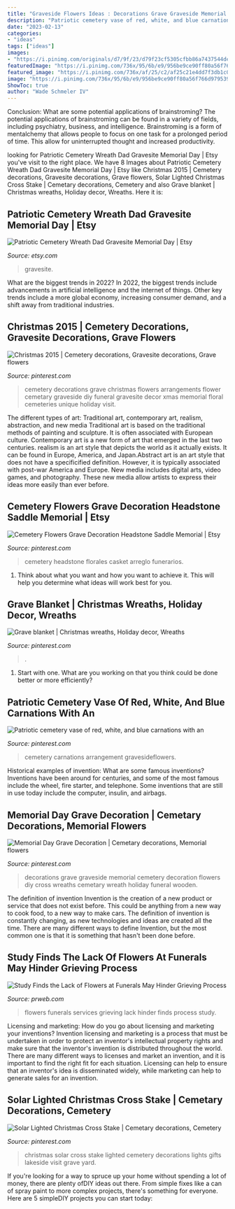 ```yaml
---
title: "Graveside Flowers Ideas : Decorations Grave Graveside Memorial Cemetery Decoration Flowers Diy Cross Wreaths Cemetary Wreath Holiday Funeral Wooden"
description: "Patriotic cemetery vase of red, white, and blue carnations with an"
date: "2023-02-13"
categories:
- "ideas"
tags: ["ideas"]
images:
- "https://i.pinimg.com/originals/d7/9f/23/d79f23cf5305cfbb86a7437544dedad8.jpg"
featuredImage: "https://i.pinimg.com/736x/95/6b/e9/956be9ce90ff80a56f766d9795392efe.jpg"
featured_image: "https://i.pinimg.com/736x/af/25/c2/af25c21e4dd7f3db1c01df95a451dff4--grave-blankets.jpg"
image: "https://i.pinimg.com/736x/95/6b/e9/956be9ce90ff80a56f766d9795392efe.jpg"
ShowToc: true
author: "Wade Schmeler IV"
---
```



Conclusion: What are some potential applications of brainstroming?
The potential applications of brainstroming can be found in a variety of fields, including psychiatry, business, and intelligence. Brainstroming is a form of mentalchemy that allows people to focus on one task for a prolonged period of time. This allow for uninterrupted thought and increased productivity.

	

		
looking for Patriotic Cemetery Wreath Dad Gravesite Memorial Day | Etsy you've visit to the right place. We have 8 Images about Patriotic Cemetery Wreath Dad Gravesite Memorial Day | Etsy like Christmas 2015 | Cemetery decorations, Gravesite decorations, Grave flowers, Solar Lighted Christmas Cross Stake | Cemetary decorations, Cemetery and also Grave blanket | Christmas wreaths, Holiday decor, Wreaths. Here it is:
		
    
## Patriotic Cemetery Wreath Dad Gravesite Memorial Day | Etsy

<img loading=lazy src="https://i.etsystatic.com/14762215/r/il/18c880/1551427061/il_794xN.1551427061_iznp.jpg" onerror="this.onerror=null;this.src='https://tse4.mm.bing.net/th?id=OIP.7cra3rufnZovVAEfxY_0UwHaNJ&amp;pid=15.1';" alt="Patriotic Cemetery Wreath Dad Gravesite Memorial Day | Etsy">

_Source: etsy.com_

>gravesite. 

	

What are the biggest trends in 2022?
In 2022, the biggest trends include advancements in artificial intelligence and the internet of things. Other key trends include a more global economy, increasing consumer demand, and a shift away from traditional industries.

    
## Christmas 2015 | Cemetery Decorations, Gravesite Decorations, Grave Flowers

<img loading=lazy src="https://i.pinimg.com/originals/d7/9f/23/d79f23cf5305cfbb86a7437544dedad8.jpg" onerror="this.onerror=null;this.src='https://tse2.mm.bing.net/th?id=OIP.xq9kbb7uuZYtiFnigC5yrwHaJ4&amp;pid=15.1';" alt="Christmas 2015 | Cemetery decorations, Gravesite decorations, Grave flowers">

_Source: pinterest.com_

>cemetery decorations grave christmas flowers arrangements flower cemetary graveside diy funeral gravesite decor xmas memorial floral cemeteries unique holiday visit. 

	

The different types of art: Traditional art, contemporary art, realism, abstraction, and new media
Traditional art is based on the traditional methods of painting and sculpture. It is often associated with European culture. Contemporary art is a new form of art that emerged in the last two centuries. realism is an art style that depicts the world as it actually exists. It can be found in Europe, America, and Japan.Abstract art is an art style that does not have a specificified definition. However, it is typically associated with post-war America and Europe. New media includes digital arts, video games, and photography. These new media allow artists to express their ideas more easily than ever before.

    
## Cemetery Flowers Grave Decoration Headstone Saddle Memorial | Etsy

<img loading=lazy src="https://i.pinimg.com/736x/95/6b/e9/956be9ce90ff80a56f766d9795392efe.jpg" onerror="this.onerror=null;this.src='https://tse3.mm.bing.net/th?id=OIP.yIXUrYISYwl224fmA64A0wHaG5&amp;pid=15.1';" alt="Cemetery Flowers Grave Decoration Headstone Saddle Memorial | Etsy">

_Source: pinterest.com_

>cemetery headstone florales casket arreglo funerarios. 

	

1. Think about what you want and how you want to achieve it. This will help you determine what ideas will work best for you. 

    
## Grave Blanket | Christmas Wreaths, Holiday Decor, Wreaths

<img loading=lazy src="https://i.pinimg.com/736x/af/25/c2/af25c21e4dd7f3db1c01df95a451dff4--grave-blankets.jpg" onerror="this.onerror=null;this.src='https://tse1.mm.bing.net/th?id=OIP.tBaRpURZ4i3mlFFOncVstAHaNK&amp;pid=15.1';" alt="Grave blanket | Christmas wreaths, Holiday decor, Wreaths">

_Source: pinterest.com_

>. 

	

1. Start with one. What are you working on that you think could be done better or more efficiently?

    
## Patriotic Cemetery Vase Of Red, White, And Blue Carnations With An

<img loading=lazy src="https://i.pinimg.com/originals/a5/30/00/a53000be583ec0cec3f94a93a8f316a0.jpg" onerror="this.onerror=null;this.src='https://tse3.mm.bing.net/th?id=OIP.i96j_mexdJ648BQzt4De4QHaLJ&amp;pid=15.1';" alt="Patriotic cemetery vase of red, white, and blue carnations with an">

_Source: pinterest.com_

>cemetery carnations arrangement gravesideflowers. 

	

Historical examples of invention: What are some famous inventions?
Inventions have been around for centuries, and some of the most famous include the wheel, fire starter, and telephone. Some inventions that are still in use today include the computer, insulin, and airbags.

    
## Memorial Day Grave Decoration | Cemetary Decorations, Memorial Flowers

<img loading=lazy src="https://i.pinimg.com/originals/35/c9/2d/35c92d05bf4a58cdea34397893c29991.jpg" onerror="this.onerror=null;this.src='https://tse1.mm.bing.net/th?id=OIP.0NY8oWbiF34BlIOrraX82AHaHa&amp;pid=15.1';" alt="Memorial Day Grave Decoration | Cemetary decorations, Memorial flowers">

_Source: pinterest.com_

>decorations grave graveside memorial cemetery decoration flowers diy cross wreaths cemetary wreath holiday funeral wooden. 

	

The definition of invention
Invention is the creation of a new product or service that does not exist before. This could be anything from a new way to cook food, to a new way to make cars. The definition of invention is constantly changing, as new technologies and ideas are created all the time. There are many different ways to define Invention, but the most common one is that it is something that hasn't been done before.

    
## Study Finds The Lack Of Flowers At Funerals May Hinder Grieving Process

<img loading=lazy src="http://ww1.prweb.com/prfiles/2009/12/29/1587104/gI_0_GravesideCOMBINED.jpg" onerror="this.onerror=null;this.src='https://tse3.mm.bing.net/th?id=OIP.nVZzpH49WH4GIoajBySPjwHaGj&amp;pid=15.1';" alt="Study Finds the Lack of Flowers at Funerals May Hinder Grieving Process">

_Source: prweb.com_

>flowers funerals services grieving lack hinder finds process study. 

	

Licensing and marketing: How do you go about licensing and marketing your inventions?
Invention licensing and marketing is a process that must be undertaken in order to protect an inventor's intellectual property rights and make sure that the inventor's invention is distributed throughout the world. There are many different ways to licenses and market an invention, and it is important to find the right fit for each situation. Licensing can help to ensure that an inventor's idea is disseminated widely, while marketing can help to generate sales for an invention.

    
## Solar Lighted Christmas Cross Stake | Cemetary Decorations, Cemetery

<img loading=lazy src="https://i.pinimg.com/originals/a6/f1/80/a6f18022e425e34c105fa5ac5da89b41.jpg" onerror="this.onerror=null;this.src='https://tse2.mm.bing.net/th?id=OIP.uk43B9f0lVZBzh3HVHNcEgHaJC&amp;pid=15.1';" alt="Solar Lighted Christmas Cross Stake | Cemetary decorations, Cemetery">

_Source: pinterest.com_

>christmas solar cross stake lighted cemetery decorations lights gifts lakeside visit grave yard. 

	

If you're looking for a way to spruce up your home without spending a lot of money, there are plenty ofDIY ideas out there. From simple fixes like a can of spray paint to more complex projects, there's something for everyone. Here are 5 simpleDIY projects you can start today:

